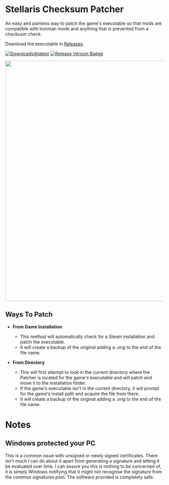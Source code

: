 # Stellaris Checksum Patcher

An easy and painless way to patch the game's executable so that mods are compatible with Ironman mode and anything that is prevented from a checkusm check.

Download the executable in [Releases](https://github.com/r0fld4nc3/stellaris-exe-checksum-patcher/releases).

[![Downloads@latest](https://img.shields.io/github/downloads/r0fld4nc3/stellaris-exe-checksum-patcher/total?style=for-the-badge)](https://github.com/r0fld4nc3/stellaris-exe-checksum-patcher/releases/latest/download/StellarisChecksumPatcher.exe)
[![Release Version Badge](https://img.shields.io/github/v/release/r0fld4nc3/stellaris-exe-checksum-patcher?style=for-the-badge)](https://github.com/r0fld4nc3/stellaris-exe-checksum-patcher/releases)

<p align="center">
<img src="https://github.com/r0fld4nc3/stellaris-exe-checksum-patcher/blob/main/media/stellaris-checksum-patcher-01.png" width="762">
</p>

## Ways To Patch
- **From Game Installation**
  - This method will automatically check for a Steam installation and patch the executable.
  - It will create a backup of the original adding a _.orig_ to the end of the file name.

- **From Directory**
  - This will first attempt to look in the current directory where the Patcher is located for the game's executable and will patch and move it to the installation folder.
  - If the game's executable isn't in the current directory, it will prompt for the game's install path and acquire the file from there.
  - It will create a backup of the original adding a _.orig_ to the end of the file name.

# Notes
## Windows protected your PC
This is a common issue with unsigned or newly signed certificates.
There isn't much I can do about it apart from generating a signature and letting it be evaluated over time. I can assure you this is nothing to be concerned of, it is simply Windows notifying that it might not recognise the signature from the common signatures pool.
The software provided is completely safe.
